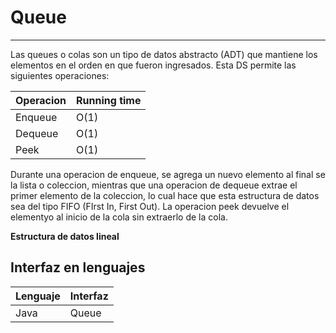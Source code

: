 # Queue

---

Las queues o colas son un tipo de datos abstracto (ADT) que mantiene los elementos en el orden en que fueron ingresados.
Esta DS permite las siguientes operaciones:

|   Operacion   |   Running time    |
|------         |------             |
|   Enqueue     |   O(1)            |
|   Dequeue     |   O(1)            |
|   Peek        |   O(1)            |

Durante una operacion de enqueue, se agrega un nuevo elemento al final se la lista o coleccion, mientras que una operacion de 
dequeue extrae el primer elemento de la coleccion, lo cual hace que esta estructura de datos sea del tipo FIFO (FIrst In, First Out).
La operacion peek devuelve el elementyo al inicio de la cola sin extraerlo de la cola.

**Estructura de datos lineal**

##  Interfaz en lenguajes
|   Lenguaje    |   Interfaz    |
|---            |---            |
|Java           |Queue          |

